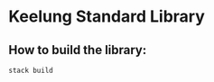# Keelung Standard Library

## How to build the library:

```bash
stack build
```

<!-- 
## How to profile Keelung programs

0. Make sure the `keelungc` installed is compiled with `stack build --profile`.

1. Put your Keelung programs to be profiled in `profiling/Profiling`, using the
   `compileProf` functions provided by Keelung libraries.

2. Import the programs to be profiled in `profiling/Profiling.hs` and specify the file names
   of their `.prof` files, see `Profiling.hs` for examples.

3. Build the examples with `profile` package flag enabled, a `profile` executable will be compiled:
```bash
stack build --flag keelung-stdlib:profile
```

4. Execute the generated `profile` executable will generate all the `.prof` files. E.g.
```bash
stack exec profile
```
will generate `hash.prof` and `MerkleProof.prof` in the directory.

5. Use [ghc-prof-flamegraph](https://github.com/fpco/ghc-prof-flamegraph) to generate flame graphs. -->
